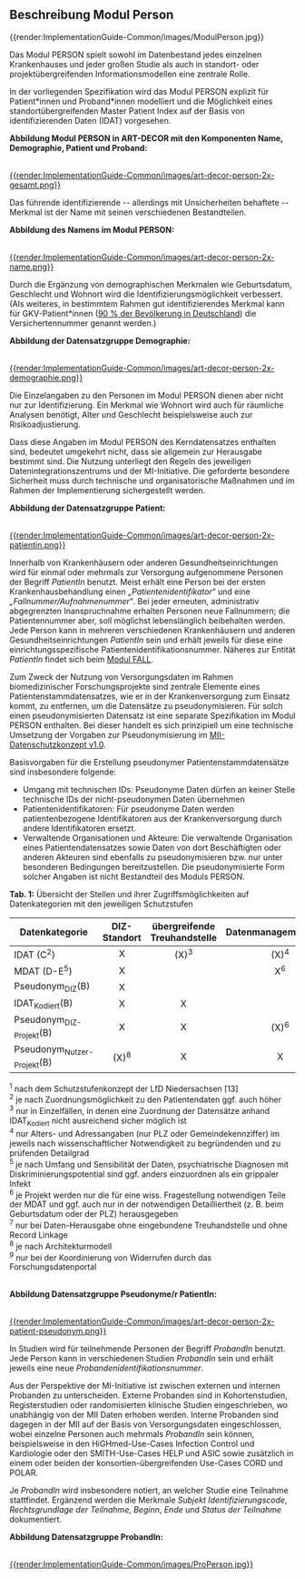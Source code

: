 ## Beschreibung Modul Person

{{render:ImplementationGuide-Common/images/ModulPerson.jpg}}

Das Modul PERSON spielt sowohl im Datenbestand jedes einzelnen Krankenhauses und jeder großen Studie als auch in standort- oder projektübergreifenden Informationsmodellen eine zentrale Rolle.

In der vorliegenden Spezifikation wird das Modul PERSON explizit für Patient\*innen und Proband\*innen modelliert und die Möglichkeit eines standortübergreifenden Master Patient Index auf der Basis von identifizierenden Daten (IDAT) vorgesehen.

**Abbildung Modul PERSON in ART-DECOR mit den Komponenten Name, Demographie, Patient und Proband:** <br><br>

[{{render:ImplementationGuide-Common/images/art-decor-person-2x-gesamt.png}}](https://art-decor.org/art-decor/decor-datasets--mide-?id=&effectiveDate=&conceptId=&conceptEffectiveDate=)


Das führende identifizierende -- allerdings mit Unsicherheiten behaftete -- Merkmal ist der Name mit seinen verschiedenen Bestandteilen.

**Abbildung des Namens im Modul PERSON:** <br><br>

[{{render:ImplementationGuide-Common/images/art-decor-person-2x-name.png}}](https://art-decor.org/art-decor/decor-datasets--mide-?id=&effectiveDate=&conceptId=&conceptEffectiveDate=)

Durch die Ergänzung von demographischen Merkmalen wie Geburtsdatum, Geschlecht und Wohnort wird die Identifizierungsmöglichkeit verbessert. (Als weiteres, in bestimmtem Rahmen gut identifizierendes Merkmal kann für GKV-Patient\*innen ([90 % der Bevölkerung in Deutschland](https://www.gkv-spitzenverband.de/service/zahlen_und_grafiken/zahlen_und_grafiken.jsp)) die Versichertennummer genannt werden.)

**Abbildung der Datensatzgruppe Demographie:** <br><br>

[{{render:ImplementationGuide-Common/images/art-decor-person-2x-demographie.png}}](https://art-decor.org/art-decor/decor-datasets--mide-?id=&effectiveDate=&conceptId=&conceptEffectiveDate=)

Die Einzelangaben zu den Personen im Modul PERSON dienen aber nicht nur zur Identifizierung. Ein Merkmal wie Wohnort wird auch für räumliche Analysen benötigt, Alter und Geschlecht beispielsweise auch zur Risikoadjustierung.

Dass diese Angaben im Modul PERSON des Kerndatensatzes enthalten sind, bedeutet umgekehrt nicht, dass sie allgemein zur Herausgabe bestimmt sind. Die Nutzung unterliegt den Regeln des jeweiligen Datenintegrationszentrums und der MI-Initiative. Die geforderte besondere Sicherheit muss durch technische und organisatorische Maßnahmen und im Rahmen der Implementierung sichergestellt werden.


**Abbildung der Datensatzgruppe Patient:** <br><br>

[{{render:ImplementationGuide-Common/images/art-decor-person-2x-patientin.png}}](https://art-decor.org/art-decor/decor-datasets--mide-?id=&effectiveDate=&conceptId=&conceptEffectiveDate=)

Innerhalb von Krankenhäusern oder anderen Gesundheitseinrichtungen wird für einmal oder mehrmals zur Versorgung aufgenommene Personen der Begriff *PatientIn* benutzt. Meist erhält eine Person bei der ersten Krankenhausbehandlung einen *„Patientenidentifikator“* und eine *„Fallnummer/Aufnahmenummer“*. Bei jeder erneuten, administrativ abgegrenzten Inanspruchnahme erhalten Personen neue Fallnummern; die Patientennummer aber, soll möglichst lebenslänglich beibehalten werden.
Jede Person kann in mehreren verschiedenen Krankenhäusern und anderen Gesundheitseinrichtungen *PatientIn* sein und erhält jeweils für diese eine einrichtungsspezifische Patientenidentifikationsnummer. Näheres zur Entität *PatientIn* findet sich beim [Modul FALL](https://simplifier.net/medizininformatikinitiative-modulfall).

Zum Zweck der Nutzung von Versorgungsdaten im Rahmen biomedizinischer Forschungsprojekte sind zentrale Elemente eines Patientenstammdatensatzes, wie er in der Krankenversorgung zum Einsatz kommt, zu entfernen, um die Datensätze zu pseudonymisieren. Für solch einen pseudonymisierten Datensatz ist eine separate Spezifikation im Modul PERSON enthalten. Bei dieser handelt es sich prinzipiell um eine technische Umsetzung der Vorgaben zur Pseudonymisierung im [MII-Datenschutzkonzept v1.0](https://www.medizin.uni-tuebingen.de/files/view/9pdz6meGqZppXyZjArPk4wD8/MII-Datenschutzkonzept.pdf).

Basisvorgaben für die Erstellung pseudonymer Patientenstammdatensätze sind insbesondere folgende: 
* Umgang mit technischen IDs: Pseudonyme Daten dürfen an keiner Stelle technische IDs der nicht-pseudonymen Daten übernehmen
* Patientenidentifikatoren: Für pseudonyme Daten werden patientenbezogene Identifikatoren aus der Krankenversorgung durch andere Identifikatoren ersetzt.
* Verwaltende Organisationen und Akteure: Die verwaltende Organisation eines Patientendatensatzes sowie Daten von dort Beschäftigten oder anderen Akteuren sind ebenfalls zu pseudonymisieren bzw. nur unter besonderen Bedingungen bereitzustellen. Die pseudonymisierte Form solcher Angaben ist nicht Bestandteil des Moduls PERSON.

**Tab. 1:** Übersicht der Stellen und ihrer Zugriffsmöglichkeiten auf Datenkategorien mit den jeweiligen Schutzstufen 

| Datenkategorie                        |  DIZ-Standort   | übergreifende Treuhandstelle | Datenmanagementstelle |     Nutzer      | Forschungsdatenportal |
| ------------------------------------- | :-------------: | :--------------------------: | :-------------------: | :-------------: | :-------------------: |
| IDAT (C<sup>2</sup>)                  |        X        |       (X)<sup>3</sup>        |    (X)<sup>4</sup>    | (X)<sup>4</sup> |                       |
| MDAT (D-E<sup>5</sup>)                |        X        |                              |     X<sup>6</sup>     |  X<sup>6</sup>  |                       |
| Pseudonym<sub>DIZ</sub>(B)            |        X        |                              |                       |                 |                       |
| IDAT<sub>Kodiert</sub>(B)             |        X        |              X               |                       |                 |                       |
| Pseudonym<sub>DIZ-Projekt</sub>(B)    |        X        |              X               |    (X)<sup>6</sup>    |                 |                       |
| Pseudonym<sub>Nutzer-Projekt</sub>(B) | (X)<sup>8</sup> |              X               |           X           |        X        |    (X)<sup>9</sup>    |

<sup>1</sup> nach dem Schutzstufenkonzept der LfD Niedersachsen [13] <br>
<sup>2</sup> je nach Zuordnungsmöglichkeit zu den Patientendaten ggf. auch höher <br>
<sup>3</sup> nur in Einzelfällen, in denen eine Zuordnung der Datensätze anhand IDAT<sub>Kodiert</sub> nicht ausreichend sicher möglich ist <br>
<sup>4</sup> nur Alters- und Adressangaben (nur PLZ oder Gemeindekennziffer) im jeweils nach wissenschaftlicher Notwendigkeit zu begründenden und zu prüfenden Detailgrad <br>
<sup>5</sup> je nach Umfang und Sensibilität der Daten, psychiatrische Diagnosen mit Diskriminierungspotential sind ggf. anders einzuordnen als ein grippaler Infekt <br>
<sup>6</sup> je Projekt werden nur die für eine wiss. Fragestellung notwendigen Teile der MDAT und ggf. auch nur in der notwendigen Detailliertheit (z. B. beim Geburtsdatum oder der PLZ) herausgegeben <br>
<sup>7</sup> nur bei Daten-Herausgabe ohne eingebundene Treuhandstelle und ohne Record Linkage <br>
<sup>8</sup> je nach Architekturmodell <br>
<sup>9</sup> nur bei der Koordinierung von Widerrufen durch das Forschungsdatenportal <br><br>

**Abbildung Datensatzgruppe Pseudonyme/r PatientIn:** <br><br>

[{{render:ImplementationGuide-Common/images/art-decor-person-2x-patient-pseudonym.png}}](https://art-decor.org/art-decor/decor-datasets--mide-?id=&effectiveDate=&conceptId=&conceptEffectiveDate=)


In Studien wird für teilnehmende Personen der Begriff *ProbandIn* benutzt. Jede Person kann in verschiedenen Studien *ProbandIn* sein und erhält jeweils eine neue *Probandenidentifikationsnummer*.

Aus der Perspektive der MI-Initiative ist zwischen externen und internen Probanden zu unterscheiden. Externe Probanden sind in Kohortenstudien, Registerstudien oder randomisierten klinische Studien eingeschrieben, wo unabhängig von der MII Daten erhoben werden. Interne Probanden sind dagegen in der MII auf der Basis von Versorgungsdaten eingeschlossen, wobei einzelne Personen auch mehrmals *ProbandIn* sein können, beispielsweise in den HiGHmed-Use-Cases Infection Control und Kardiologie oder den SMITH-Use-Cases HELP und ASIC sowie zusätzlich in einem oder beiden der konsortien-übergreifenden Use-Cases CORD und POLAR. 

Je *ProbandIn* wird insbesondere notiert, an welcher Studie eine Teilnahme stattfindet. Ergänzend werden die Merkmale *Subjekt Identifizierungscode*, *Rechtsgrundlage der Teilnahme*, *Beginn*, *Ende* und *Status der Teilnahme* dokumentiert.

**Abbildung Datensatzgruppe ProbandIn:** <br><br>

[{{render:ImplementationGuide-Common/images/ProPerson.jpg}}](https://art-decor.org/art-decor/decor-datasets--mide-?id=&effectiveDate=&conceptId=&conceptEffectiveDate=)

